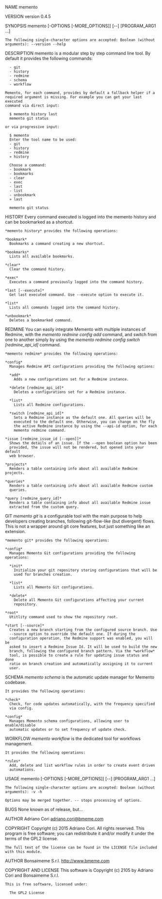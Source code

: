 NAME
    memento

VERSION
    version 0.4.5

SYNOPSIS
    memento [-OPTIONS [-MORE_OPTIONS]] [--] [PROGRAM_ARG1 ...]

    The following single-character options are accepted: Boolean (without
    arguments): --version --help

DESCRIPTION
    memento is a modular step by step command line tool. By default it
    provides the following commands:

      - git
      - history
      - redmine
      - schema
      - workflow

    Memento, for each command, provides by default a fallback helper if a
    required argument is missing. For example you can get your last executed
    command via direct input:

      $ memento history last
      memento git status

    or via progressive input:

      $ memento
      Enter the tool name to be used:
      - git
      - history
      - redmine
      » history

      Choose a command:
      - bookmark
      - bookmarks
      - clear
      - exec
      - last
      - list
      - unbookmark
      » last

      memento git status

HISTORY
    Every command executed is logged into the memento history and can be
    bookmarked as a shortcut.

    *memento history* provides the following operations:

    *bookmark*
      Bookmarks a command creating a new shortcut.

    *bookmarks*
      Lists all available bookmarks.

    *clear*
      Clear the command history.

    *exec*
      Executes a command previously logged into the command history.

    *last [--execute]*
      Get last executed command. Use --execute option to execute it.

    *list*
      Lists all commands logged into the command history.

    *unbookmark*
      Deletes a bookmarked command.

REDMINE
    You can easily integrate Memento with multiple instances of Redmine,
    with the *memento redmine config add* command, and switch from one to
    another simply by using the *memento redmine config switch
    [redmine_api_id]* command.

    *memento redmine* provides the following operations:

    *config*
      Manages Redmine API configurations providing the following options:

      *add*
        Adds a new configurations set for a Redmine instance.

      *delete [redmine_api_id]*
        Deletes a configurations set for a Redmine instance.

      *list*
        Lists all Redmine configurations.

      *switch [redmine_api_id]*
        Sets a Redmine instance as the default one. All queries will be
        executed to the default one. Otherwise, you can change on the fly
        the active Redmine instance by using the --api-id option, for each
        memento redmine command.

    *issue [redmine_issue_id [--open]]*
      Shows the details of an issue. If the --open boolean option has been
      provided, the issue will not be rendered, but opened into your default
      web browser.

    *projects*
      Renders a table containing info about all available Redmine projects.

    *queries*
      Renders a table containing info about all available Redmine custom
      queries.

    *query [redmine_query_id]*
      Renders a table containing info about all available Redmine issue
      extracted from the custom query.

GIT
    *memento git* is a configurable tool with the main purpose to help
    developers creating branches, following git-flow-like (but divergent)
    flows. This is not a wrapper around git core features, but just
    something like an extension.

    *memento git* provides the following operations:

    *config*
      Manages Memento Git configurations providing the following operations:

      *init*
        Initialize your git repository storing configurations that will be
        used for branches creation.

      *list*
        Lists all Memento Git configurations.

      *delete*
        Delete all Memento Git configurations affecting your current
        repository.

    *root*
      Utitlity command used to show the repository root.

    *start [--source]*
      Creates a new branch starting from the configured source branch. Use
      --source option to override the default one. If during the
      configuration operation, the Redmine support was enabled, you will be
      asked to insert a Redmine Issue Id. It will be used to build the new
      branch, following the configured branch pattern. Via the *workflow*
      tool, is possible to create a rule for updating issue status and done
      ratio on branch creation and automatically assigning it to current
      user.

SCHEMA
    *memento schema* is the automatic update manager for Memento codebase.

    It provides the following operations:

    *check*
      Check, for code updates automatically, with the frequency specified
      via config.

    *config*
      Manages Memento schema configurations, allowing user to enable/disable
      automatic updates or to set frequency of update check.

WORKFLOW
    *memento workflow* is the dedicated tool for workflows management.

    It provides the following operations:

    *rules*
      Add, delete and list workflow rules in order to create event driven
      automations.

USAGE
    memento [-OPTIONS [-MORE_OPTIONS]] [--] [PROGRAM_ARG1 ...]

    The following single-character options are accepted: Boolean (without
    arguments): -v -h

    Options may be merged together. -- stops processing of options.

BUGS
    None known as of release, but...

AUTHOR
    Adriano Cori <adriano.cori@bmeme.com>

COPYRIGHT
    Copyright (c) 2015 Adriano Cori. All rights reserved. This program is
    free software; you can redistribute it and/or modify it under the terms
    of the GPL2 license.

    The full text of the license can be found in the LICENSE file included
    with this module.

AUTHOR
    Bonsaimeme S.r.l. <http://www.bmeme.com>

COPYRIGHT AND LICENSE
    This software is Copyright (c) 2105 by Adriano Cori and Bonsaimeme
    S.r.l.

    This is free software, licensed under:

      The GPL2 License

